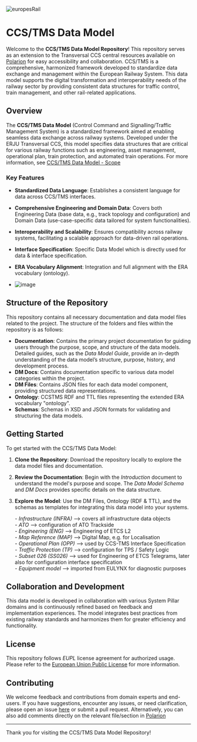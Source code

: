 ![europesRail](https://github.com/user-attachments/assets/1bdea4d1-6623-409d-bd40-17a2c865db76)


# CCS/TMS Data Model

Welcome to the **CCS/TMS Data Model Repository**! This repository serves as an extension to the Transversal CCS central resources available on [Polarion](https://polarion.rail-research.europa.eu/polarion/#/project/SPT2TS/wiki/TCCS%20SD1%20-%20Data%20Model/TCCS%20SD1%20-%20Data%20Model_INFRA) for easy accessibility and collaboration. CCS/TMS is a comprehensive, harmonized framework developed to standardize data exchange and management within the European Railway System. This data model supports the digital transformation and interoperability needs of the railway sector by providing consistent data structures for traffic control, train management, and other rail-related applications.

## Overview

The **CCS/TMS Data Model** (Control Command and Signalling/Traffic Management System) is a standardized framework aimed at enabling seamless data exchange across railway systems. Developed under the ERJU Transversal CCS, this model specifies data structures that are critical for various railway functions such as engineering, asset management, operational plan, train protection, and automated train operations. For more information, see [CCS/TMS Data Model - Scope](https://polarion.rail-research.europa.eu/polarion/#/project/SPT2TS/wiki/30%20SD1%20Deliverables/CCS_TMS%20Data%20Model%20-%20Scope%20and%20Approach%20for%20Collaboration%20and%20Specification) 

### Key Features

- **Standardized Data Language**: Establishes a consistent language for data across CCS/TMS interfaces.
- **Comprehensive Engineering and Domain Data**: Covers both Engineering Data (base data, e.g., track topology and configuration) and Domain Data (use-case-specific data tailored for system functionalities).
- **Interoperability and Scalability**: Ensures compatibility across railway systems, facilitating a scalable approach for data-driven rail operations.
- **Interface Specification**: Specific Data Model which is directly used for data & interface specification.
- **ERA Vocabulary Alignment**: Integration and full alignment with the ERA vocabulary (ontology).

- ![image](https://github.com/user-attachments/assets/4abf60b6-cce3-40c7-b983-e21b2df063fe)


## Structure of the Repository

This repository contains all necessary documentation and data model files related to the project. The structure of the folders and files within the repository is as follows:

- **Documentation**: Contains the primary project documentation for guiding users through the purpose, scope, and structure of the data models. Detailed guides, such as the *Data Model Guide*, provide an in-depth understanding of the data model’s structure, purpose, history, and development process.
- **DM Docs**: Contains documentation specific to various data model categories within the project.
- **DM Files**: Contains JSON files for each data model component, providing structured data representations.
- **Ontology**: CCSTMS RDF and TTL files representing the extended ERA vocabulary "ontology".
- **Schemas**: Schemas in XSD and JSON formats for validating and structuring the data models.

  
## Getting Started

To get started with the CCS/TMS Data Model:

1. **Clone the Repository**: Download the repository locally to explore the data model files and documentation.
2. **Review the Documentation**: Begin with the *Introduction* document to understand the model's purpose and scope. The *Data Model Schema* and *DM Docs* provides specific details on the data structure.
3. **Explore the Model**: Use the DM Files, Ontology (RDF & TTL), and the schemas as templates for integrating this data model into your systems.

      *- Infrastructure (INFRA)*  -->    covers all infrastructure data objects <br>
      *- ATO*                     -->    configuration of ATO Trackside <br>
      *- Engineering (ENG)*       -->    Engineering of ETCS L2 <br>
      *- Map Reference (MAP)*     -->    Digital Map, e.g. for Localisation <br>
      *- Operational Plan (OPP)*  -->    used by CCS-TMS Interface Specification <br>
      *- Traffic Protection (TP)* -->    configuration for TPS / Safety Logic <br>
      *- Subset 026 (SS026)*      -->    used for Engineering of ETCS Telegrams, later also for configuration interface specification <br>
      *- Equipment model*         -->    imported from EULYNX for diagnostic purposes


## Collaboration and Development

This data model is developed in collaboration with various System Pillar domains and is continuously refined based on feedback and implementation experiences. The model integrates best practices from existing railway standards and harmonizes them for greater efficiency and functionality.

## License

This repository follows *EUPL* license agreement for authorized usage. Please refer to the [European Union Public License](https://eupl.eu/1.2/en/) for more information.

## Contributing

We welcome feedback and contributions from domain experts and end-users. If you have suggestions, encounter any issues, or need clarification, please open an issue [here](https://github.com/StructLab/CCS-TMS-1.0/issues) or submit a pull request. Alternatively, you can also add comments directly on the relevant file/section in [Polarion](https://polarion.rail-research.europa.eu/polarion/#/project/SPT2TS/wiki/TCCS%20SD1%20-%20Data%20Model/TCCS%20SD1%20-%20Introduction%20to%20Data%20Model)

---

Thank you for visiting the CCS/TMS Data Model Repository!
